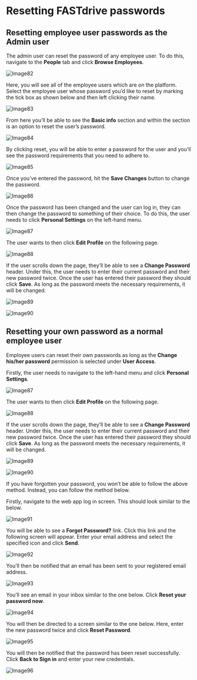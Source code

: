 # Resetting FASTdrive passwords

## Resetting employee user passwords as the Admin user

The admin user can reset the password of any employee user. To do this, navigate to the __People__ tab and click __Browse Employees__.

![Image82](files/Image82.png)

Here, you will see all of the employee users which are on the platform. Select the employee user whose password you’d like to reset by marking the tick box as shown below and then left clicking their name.

![Image83](files/Image83.png)

From here you’ll be able to see the __Basic info__ section and within the section is an option to reset the user’s password.

![Image84](files/Image84.png)

By clicking reset, you will be able to enter a password for the user and you’ll see the password requirements that you need to adhere to.

![Image85](files/Image85.png)

Once you’ve entered the password, hit the __Save Changes__ button to change the password.

![Image86](files/Image86.png)

Once the password has been changed and the user can log in, they can then change the password to something of their choice. To do this, the user needs to click __Personal Settings__ on the left-hand menu.

![Image87](files/Image87.png)

The user wants to then click __Edit Profile__ on the following page.

![Image88](files/Image88.png)

If the user scrolls down the page, they’ll be able to see a __Change Password__ header. Under this, the user needs to enter their current password and their new password twice. Once the user has entered their password they should click __Save__. As long as the password meets the necessary requirements, it will be changed.

![Image89](files/Image89.png)

![Image90](files/Image90.png)

## Resetting your own password as a normal employee user

Employee users can reset their own passwords as long as the __Change his/her password__ permission is selected under __User Access__.

Firstly, the user needs to navigate to the left-hand menu and click __Personal Settings__.

![Image87](files/Image87.png)

The user wants to then click __Edit Profile__ on the following page.

![Image88](files/Image88.png)

If the user scrolls down the page, they’ll be able to see a __Change Password__ header. Under this, the user needs to enter their current password and their new password twice. Once the user has entered their password they should click __Save__. As long as the password meets the necessary requirements, it will be changed.

![Image89](files/Image89.png)

![Image90](files/Image90.png)

If you have forgotten your password, you won’t be able to follow the above method. Instead, you can follow the method below.

Firstly, navigate to the web app log in screen. This should look similar to the below.

![Image91](files/Image91.png)

You will be able to see a __Forgot Password?__ link. Click this link and the following screen will appear. Enter your email address and select the specified icon and click __Send__.

![Image92](files/Image92.png)

You’ll then be notified that an email has been sent to your registered email address.

![Image93](files/Image93.png)

You’ll see an email in your inbox similar to the one below. Click __Reset your password now__.

![Image94](files/Image94.png)

You will then be directed to a screen similar to the one below. Here, enter the new password twice and click __Reset Password__.

![Image95](files/Image95.png)

You will then be notified that the password has been reset successfully. Click __Back to Sign in__ and enter your new credentials.

![Image96](files/Image96.png)
